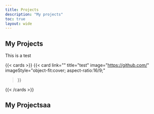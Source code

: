 ```yaml
---
title: Projects
description: "My projects"
toc: true
layout: wide
---
```


## My Projects
<div class="hx:mt-4"></div>

<p class="hx:mb-12 hx:text-center hx:text-lg hx:text-gray-500 hx:dark:text-gray-400">
This is a test
</p>

{{< cards >}}
  {{< card
        link=""
        title="test"
        image="https://github.com/"
        imageStyle="object-fit:cover; aspect-ratio:16/9;"
  >}}

{{< /cards >}}
## My Projectsaa